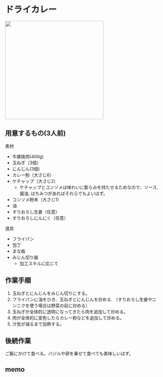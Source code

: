 # ドライカレー
<img src="https://user-images.githubusercontent.com/2450046/213905955-866cd716-e86f-4c8e-b7d0-86fb4678a824.jpeg" width="320px">

## 用意するもの(3人前)
素材
- 牛豚挽肉(400g)
- 玉ねぎ（3個）
- にんじん(3個)
- カレー粉（大さじ6）
- ケチャップ（大さじ2）
  - ケチャップとコンソメは味わいに膨らみを持たせるためなので、ソース, 醤油, はちみつがあればそれらでもよいはず。
- コンソメ粉末（大さじ1）
- 油
- すりおろし生姜（任意）
- すりおろしにんにく（任意）

道具
- フライパン
- 包丁
- まな板
- みじん切り器
  - 加工スキルに応じて

## 作業手順
1. 玉ねぎとにんじんをみじん切りにする。
2. フライパンに油をひき、玉ねぎとにんじんを炒める. （すりおろし生姜やニンニクを使う場合は野菜の前に炒める）
3. 玉ねぎが全体的に透明になってきたら肉を追加して炒める。
4. 肉が全体的に変色したらカレー粉などを追加して炒める。
5. 汁気が減るまで加熱する。

## 後続作業
ご飯にかけて食べる。バジルや卵を乗せて食べても美味しいはず。

## memo

